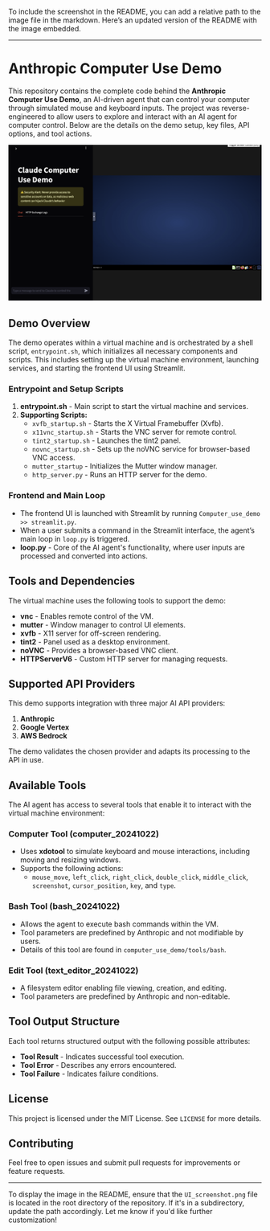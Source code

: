 To include the screenshot in the README, you can add a relative path to the image file in the markdown. Here’s an updated version of the README with the image embedded.

---

# Anthropic Computer Use Demo

This repository contains the complete code behind the **Anthropic Computer Use Demo**, an AI-driven agent that can control your computer through simulated mouse and keyboard inputs. The project was reverse-engineered to allow users to explore and interact with an AI agent for computer control. Below are the details on the demo setup, key files, API options, and tool actions.

![Claude Computer Use Demo Interface](./UI_screenshot.png)

## Demo Overview

The demo operates within a virtual machine and is orchestrated by a shell script, `entrypoint.sh`, which initializes all necessary components and scripts. This includes setting up the virtual machine environment, launching services, and starting the frontend UI using Streamlit.

### Entrypoint and Setup Scripts

1. **entrypoint.sh** - Main script to start the virtual machine and services.
2. **Supporting Scripts:**
   - `xvfb_startup.sh` - Starts the X Virtual Framebuffer (Xvfb).
   - `x11vnc_startup.sh` - Starts the VNC server for remote control.
   - `tint2_startup.sh` - Launches the tint2 panel.
   - `novnc_startup.sh` - Sets up the noVNC service for browser-based VNC access.
   - `mutter_startup` - Initializes the Mutter window manager.
   - `http_server.py` - Runs an HTTP server for the demo.

### Frontend and Main Loop

- The frontend UI is launched with Streamlit by running `Computer_use_demo >> streamlit.py`.
- When a user submits a command in the Streamlit interface, the agent’s main loop in `loop.py` is triggered.
- **loop.py** - Core of the AI agent's functionality, where user inputs are processed and converted into actions.

## Tools and Dependencies

The virtual machine uses the following tools to support the demo:

- **vnc** - Enables remote control of the VM.
- **mutter** - Window manager to control UI elements.
- **xvfb** - X11 server for off-screen rendering.
- **tint2** - Panel used as a desktop environment.
- **noVNC** - Provides a browser-based VNC client.
- **HTTPServerV6** - Custom HTTP server for managing requests.

## Supported API Providers

This demo supports integration with three major AI API providers:

1. **Anthropic**
2. **Google Vertex**
3. **AWS Bedrock**

The demo validates the chosen provider and adapts its processing to the API in use.

## Available Tools

The AI agent has access to several tools that enable it to interact with the virtual machine environment:

### Computer Tool (computer_20241022)

- Uses **xdotool** to simulate keyboard and mouse interactions, including moving and resizing windows.
- Supports the following actions:
  - `mouse_move`, `left_click`, `right_click`, `double_click`, `middle_click`, `screenshot`, `cursor_position`, `key`, and `type`.

### Bash Tool (bash_20241022)

- Allows the agent to execute bash commands within the VM.
- Tool parameters are predefined by Anthropic and not modifiable by users.
- Details of this tool are found in `computer_use_demo/tools/bash`.

### Edit Tool (text_editor_20241022)

- A filesystem editor enabling file viewing, creation, and editing.
- Tool parameters are predefined by Anthropic and non-editable.

## Tool Output Structure

Each tool returns structured output with the following possible attributes:

- **Tool Result** - Indicates successful tool execution.
- **Tool Error** - Describes any errors encountered.
- **Tool Failure** - Indicates failure conditions.

## License

This project is licensed under the MIT License. See `LICENSE` for more details.

## Contributing

Feel free to open issues and submit pull requests for improvements or feature requests.

---

To display the image in the README, ensure that the `UI_screenshot.png` file is located in the root directory of the repository. If it's in a subdirectory, update the path accordingly. Let me know if you'd like further customization!
